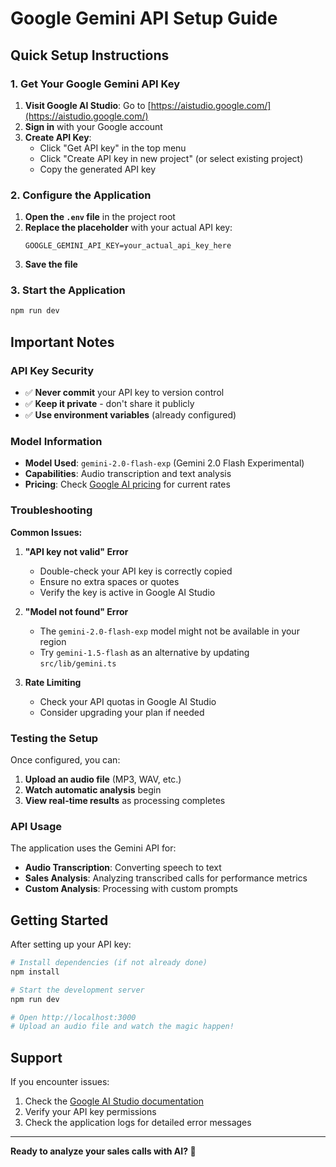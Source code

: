 # Google Gemini API Setup Guide

## Quick Setup Instructions

### 1. Get Your Google Gemini API Key

1. **Visit Google AI Studio**: Go to [https://aistudio.google.com/](https://aistudio.google.com/)
2. **Sign in** with your Google account
3. **Create API Key**: 
   - Click "Get API key" in the top menu
   - Click "Create API key in new project" (or select existing project)
   - Copy the generated API key

### 2. Configure the Application

1. **Open the `.env` file** in the project root
2. **Replace the placeholder** with your actual API key:
   ```env
   GOOGLE_GEMINI_API_KEY=your_actual_api_key_here
   ```
3. **Save the file**

### 3. Start the Application

```bash
npm run dev
```

## Important Notes

### API Key Security
- ✅ **Never commit** your API key to version control
- ✅ **Keep it private** - don't share it publicly
- ✅ **Use environment variables** (already configured)

### Model Information
- **Model Used**: `gemini-2.0-flash-exp` (Gemini 2.0 Flash Experimental)
- **Capabilities**: Audio transcription and text analysis
- **Pricing**: Check [Google AI pricing](https://ai.google.dev/pricing) for current rates

### Troubleshooting

**Common Issues:**

1. **"API key not valid" Error**
   - Double-check your API key is correctly copied
   - Ensure no extra spaces or quotes
   - Verify the key is active in Google AI Studio

2. **"Model not found" Error**
   - The `gemini-2.0-flash-exp` model might not be available in your region
   - Try `gemini-1.5-flash` as an alternative by updating `src/lib/gemini.ts`

3. **Rate Limiting**
   - Check your API quotas in Google AI Studio
   - Consider upgrading your plan if needed

### Testing the Setup

Once configured, you can:

1. **Upload an audio file** (MP3, WAV, etc.)
2. **Watch automatic analysis** begin
3. **View real-time results** as processing completes

### API Usage

The application uses the Gemini API for:
- **Audio Transcription**: Converting speech to text
- **Sales Analysis**: Analyzing transcribed calls for performance metrics
- **Custom Analysis**: Processing with custom prompts

## Getting Started

After setting up your API key:

```bash
# Install dependencies (if not already done)
npm install

# Start the development server
npm run dev

# Open http://localhost:3000
# Upload an audio file and watch the magic happen!
```

## Support

If you encounter issues:
1. Check the [Google AI Studio documentation](https://ai.google.dev/docs)
2. Verify your API key permissions
3. Check the application logs for detailed error messages

---

**Ready to analyze your sales calls with AI? 🚀**